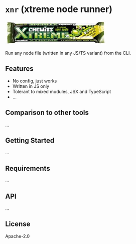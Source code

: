 # `xnr` (xtreme node runner)

![xtreme](xtreme.jpg)

Run any node file (written in any JS/TS variant) from the CLI.

## Features

- No config, just works
- Written in JS only
- Tolerant to mixed modules, JSX and TypeScript
- ...

## Comparison to other tools

...

## Getting Started

...

## Requirements

...

## API

...

## License

Apache-2.0
